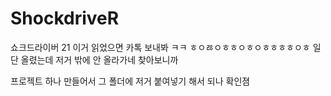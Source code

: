 # ShockdriveR
쇼크드라이버 21
이거 읽었으면 카톡 보내봐 ㅋㅋ
ㅎㅇㅀㅇㅎㅎㅇㅎㅇㅎㅎㅎㅎㅇㅎ
일단 올렸는데 저거 밖에 안 올라가네 찾아보니까
  
  프로젝트 하나 만들어서 그 폴더에 저거 붙여넣기 해서 되나 확인졈 
